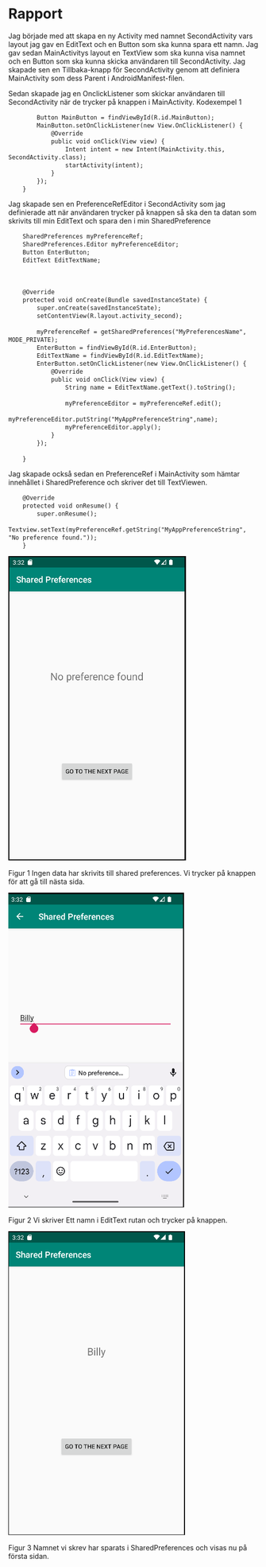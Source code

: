 
# Rapport

Jag började med att skapa en ny Activity med namnet SecondActivity vars layout jag gav en EditText och en Button som ska kunna spara ett namn.
Jag gav sedan MainActivitys layout en TextView som ska kunna visa namnet och en Button som ska kunna skicka användaren till SecondActivity.
Jag skapade sen en Tillbaka-knapp för SecondActivity genom att definiera MainActivity som dess Parent i AndroidManifest-filen.


Sedan skapade jag en OnclickListener som skickar användaren till SecondActivity när de trycker på knappen i MainActivity.
Kodexempel 1
```
        Button MainButton = findViewById(R.id.MainButton);
        MainButton.setOnClickListener(new View.OnClickListener() {
            @Override
            public void onClick(View view) {
                Intent intent = new Intent(MainActivity.this, SecondActivity.class);
                startActivity(intent);
            }
        });
    }
```
Jag skapade sen en PreferenceRefEditor i SecondActivity som jag definierade att när användaren trycker
på knappen så ska den ta datan som skrivits till min EditText och spara den i min SharedPreference
```
    SharedPreferences myPreferenceRef;
    SharedPreferences.Editor myPreferenceEditor;
    Button EnterButton;
    EditText EditTextName;



    @Override
    protected void onCreate(Bundle savedInstanceState) {
        super.onCreate(savedInstanceState);
        setContentView(R.layout.activity_second);

        myPreferenceRef = getSharedPreferences("MyPreferencesName", MODE_PRIVATE);
        EnterButton = findViewById(R.id.EnterButton);
        EditTextName = findViewById(R.id.EditTextName);
        EnterButton.setOnClickListener(new View.OnClickListener() {
            @Override
            public void onClick(View view) {
                String name = EditTextName.getText().toString();

                myPreferenceEditor = myPreferenceRef.edit();
                myPreferenceEditor.putString("MyAppPreferenceString",name);
                myPreferenceEditor.apply();
            }
        });

    }
```
Jag skapade också sedan en PreferenceRef i MainActivity som hämtar innehållet i SharedPreference och skriver det till TextViewen.
```
    @Override
    protected void onResume() {
        super.onResume();
        Textview.setText(myPreferenceRef.getString("MyAppPreferenceString", "No preference found."));
    }
```



![](sc1.PNG)

Figur 1 Ingen data har skrivits till shared preferences. Vi trycker på knappen för att gå till nästa sida.

![](sc2.PNG)

Figur 2 Vi skriver Ett namn i EditText rutan och trycker på knappen.

![](sc3.PNG)

Figur 3 Namnet vi skrev har sparats i SharedPreferences och visas nu på första sidan.

